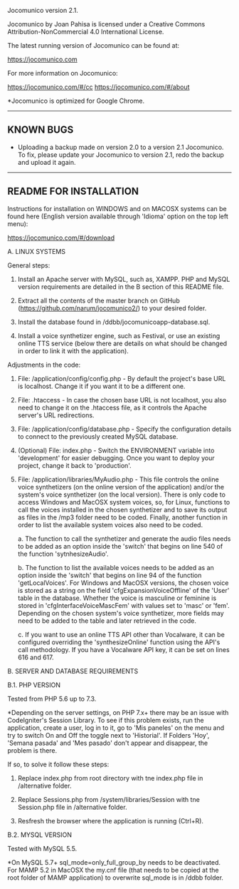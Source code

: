 Jocomunico version 2.1.

Jocomunico by Joan Pahisa is licensed under a Creative Commons Attribution-NonCommercial 4.0 International License.

The latest running version of Jocomunico can be found at:

https://jocomunico.com

For more information on Jocomunico:

https://jocomunico.com/#/cc
https://jocomunico.com/#/about

*Jocomunico is optimized for Google Chrome.

-----------------------
KNOWN BUGS
-----------------------

- Uploading a backup made on version 2.0 to a version 2.1 Jocomunico. To fix, please update your Jocomunico to version 2.1, redo the backup and upload it again.

-----------------------
README FOR INSTALLATION
-----------------------

Instructions for installation on WINDOWS and on MACOSX systems can be found here (English version available through 'Idioma' option on the top left menu):

https://jocomunico.com/#/download


A. LINUX SYSTEMS

General steps:

1. Install an Apache server with MySQL, such as, XAMPP. PHP and MySQL version requirements are detailed in the B section of this README file.

2. Extract all the contents of the master branch on GitHub (https://github.com/narum/jocomunico2/) to your desired folder.

3. Install the database found in /ddbb/jocomunicoapp-database.sql. 

4. Install a voice synthetizer engine, such as Festival, or use an existing online TTS service (below there are details on what should be changed in order to link it with the application).

Adjustments in the code:

1. File: /application/config/config.php - By default the project's base URL is localhost. Change it if you want it to be a different one.

2. File: .htaccess - In case the chosen base URL is not localhost, you also need to change it on the .htaccess file, as it controls the Apache server's URL redirections. 

3. File: /application/config/database.php - Specify the configuration details to connect to the previously created MySQL database.

4. (Optional) File: index.php - Switch the ENVIRONMENT variable into 'development' for easier debugging. Once you want to deploy your project, change it back to 'production'.

5. File: /application/libraries/MyAudio.php - This file controls the online voice synthetizers (on the online version of the application) and/or the system's voice synthetizer (on the local version). There is only code to access Windows and MacOSX system voices, so, for Linux, functions to call the voices installed in the chosen synthetizer and to save its output as files in the /mp3 folder need to be coded. Finally, another function in order to list the available system voices also need to be coded.

	a. The function to call the synthetizer and generate the audio files needs to be added as an option inside the 'switch' that begins on line 540 of the function 'sytnhesizeAudio'.
	
	b. The function to list the available voices needs to be added as an option inside the 'switch' that begins on line 94 of the function 'getLocalVoices'. For Windows and MacOSX versions, the chosen voice is stored as a string on the field 'cfgExpansionVoiceOffline' of the 'User' table in the database. Whether the voice is masculine or feminine is stored in 'cfgInterfaceVoiceMascFem' with values set to 'masc' or 'fem'. Depending on the chosen system's voice synthetizer, more fields may need to be added to the table and later retrieved in the code.
	
	c. If you want to use an online TTS API other than Vocalware, it can be configured overriding the 'synthesizeOnline' function using the API's call methodology. If you have a Vocalware API key, it can be set on lines 616 and 617.


B. SERVER AND DATABASE REQUIREMENTS

B.1. PHP VERSION

Tested from PHP 5.6 up to 7.3.

*Depending on the server settings, on PHP 7.x+ there may be an issue with 
CodeIgniter's Session Library. To see if this problem exists, run the application,
create a user, log in to it, go to 'Mis paneles' on the menu and try to switch
On and Off the toggle next to 'Historial'. If Folders 'Hoy', 'Semana pasada' and
'Mes pasado' don't appear and disappear, the problem is there.

If so, to solve it follow these steps:

1. Replace index.php from root directory with tne index.php file in /alternative folder.

2. Replace Sessions.php from /system/libraries/Session with tne Session.php file in /alternative folder.

3. Resfresh the browser where the application is running (Ctrl+R).

B.2. MYSQL VERSION

Tested with MySQL 5.5. 

*On MySQL 5.7+ sql_mode=only_full_group_by needs to be deactivated. For MAMP 5.2 in MacOSX the my.cnf file (that needs to be copied at the root folder of MAMP application) to overwrite sql_mode is in /ddbb folder.
